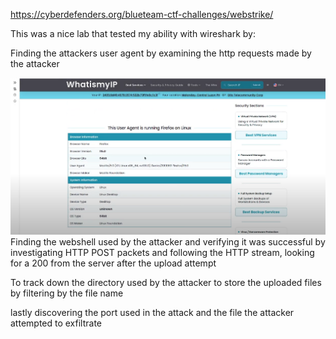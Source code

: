 https://cyberdefenders.org/blueteam-ctf-challenges/webstrike/

This was a nice lab that tested my ability with wireshark by:

Finding the attackers user agent by examining the http requests made by the attacker

<img src="https://github.com/WilliusThe3rd/Digital-Forensic-Labs/blob/main/Network%20Forensic%20Labs/WebStrike/image%20(1).png">
Finding the webshell used by the attacker and verifying it was successful by investigating HTTP POST packets and following the HTTP stream, looking for a 200 from the server after the upload attempt

To track down the directory used by the attacker to store the uploaded files by filtering by the file name

lastly discovering the port used in the attack and the file the attacker attempted to exfiltrate

